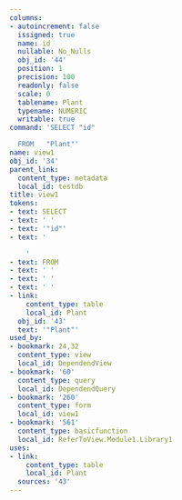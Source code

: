 ```yaml
---
columns:
- autoincrement: false
  issigned: true
  name: id
  nullable: No_Nulls
  obj_id: '44'
  position: 1
  precision: 100
  readonly: false
  scale: 0
  tablename: Plant
  typename: NUMERIC
  writable: true
command: 'SELECT "id"

  FROM   "Plant"'
name: view1
obj_id: '34'
parent_link:
  content_type: metadata
  local_id: testdb
title: view1
tokens:
- text: SELECT
- text: ' '
- text: '"id"'
- text: '

    '
- text: FROM
- text: ' '
- text: ' '
- text: ' '
- link:
    content_type: table
    local_id: Plant
  obj_id: '43'
  text: '"Plant"'
used_by:
- bookmark: 24,32
  content_type: view
  local_id: DependendView
- bookmark: '60'
  content_type: query
  local_id: DependendQuery
- bookmark: '260'
  content_type: form
  local_id: view1
- bookmark: '561'
  content_type: basicfunction
  local_id: ReferToView.Module1.Library1
uses:
- link:
    content_type: table
    local_id: Plant
  sources: '43'
---
```

